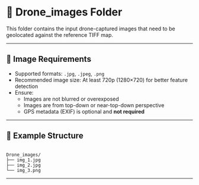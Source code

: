 # 📁 Drone_images Folder

This folder contains the input drone-captured images that need to be geolocated against the reference TIFF map.

---

## 📸 Image Requirements

- Supported formats: `.jpg`, `.jpeg`, `.png`
- Recommended image size: At least 720p (1280×720) for better feature detection
- Ensure:
  - Images are not blurred or overexposed
  - Images are from top-down or near-top-down perspective
  - GPS metadata (EXIF) is optional and **not required**

---

## 📂 Example Structure

```

Drone_images/
├── img_1.jpg
├── img_2.jpg
└── img_3.png

```

---

